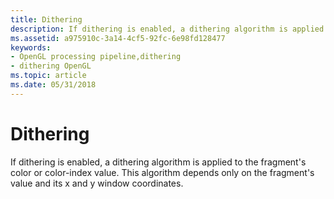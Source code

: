 ```yaml
---
title: Dithering
description: If dithering is enabled, a dithering algorithm is applied to the fragment's color or color-index value. This algorithm depends only on the fragment's value and its x and y window coordinates.
ms.assetid: a975910c-3a14-4cf5-92fc-6e98fd128477
keywords:
- OpenGL processing pipeline,dithering
- dithering OpenGL
ms.topic: article
ms.date: 05/31/2018
---
```


# Dithering

If dithering is enabled, a dithering algorithm is applied to the fragment's color or color-index value. This algorithm depends only on the fragment's value and its x and y window coordinates.

 

 




